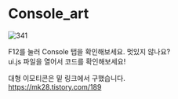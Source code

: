 # Console_art

![341](https://user-images.githubusercontent.com/87457620/139276018-0425f3e3-c04a-4e97-8c8e-6a05a7431dcf.PNG)

F12를 눌러 Console 탭을 확인해보세요. 멋있지 않나요? <br>
ui.js 파일을 열어서 코드를 확인해보세요!

대형 이모티콘은 밑 링크에서 구했습니다. <br>
https://mk28.tistory.com/189
